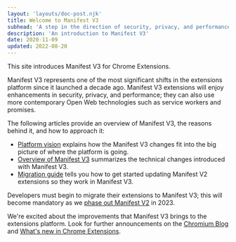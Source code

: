 ```yaml
---
layout: 'layouts/doc-post.njk'
title: Welcome to Manifest V3
subhead: 'A step in the direction of security, privacy, and performance.'
description: 'An introduction to Manifest V3'
date: 2020-11-09
updated: 2022-08-20
---
```


This site introduces Manifest V3 for Chrome Extensions.

Manifest V3 represents one of the most significant shifts in the extensions platform since it
launched a decade ago. Manifest V3 extensions will enjoy enhancements in security, privacy, and
performance; they can also use more contemporary Open Web technologies such as service workers and
promises. 

The following articles provide an overview of Manifest V3, the reasons behind it, and how to
approach it:

- [Platform vision][mv3-platform] explains how the Manifest V3 changes fit into the big picture of where the platform is going.
- [Overview of Manifest V3][mv3-overview] summarizes the technical changes introduced with Manifest V3.
- [Migration guide][mv3-migration] tells you how to get started updating Manifest V2 extensions so they work in Manifest V3.

Developers must begin to migrate their extensions to Manifest V3; this will become mandatory as we [phase out Manifest V2][mv2-sunset] in 2023.

We're excited about the improvements that Manifest V3 brings to the extensions
platform. Look for further announcements on the [Chromium
Blog][chromium-blog] and [What's new in Chrome Extensions][doc-new].

[chromium-blog]: https://blog.chromium.org/
[doc-new]: /docs/extensions/whatsnew/
[mv2-sunset]: /docs/extensions/mv3/mv2-sunset/
[mv3-migration]: /docs/extensions/mv3/intro/mv3-migration/
[mv3-overview]: /docs/extensions/mv3/intro/mv3-overview/
[mv3-platform]: /docs/extensions/mv3/intro/platform-vision/
